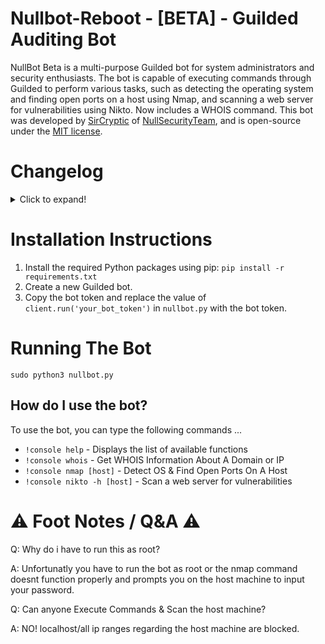# Nullbot-Reboot - [BETA] - Guilded Auditing Bot

NullBot Beta is a multi-purpose Guilded bot for system administrators and security enthusiasts. The bot is capable of executing commands through Guilded to perform various tasks, such as detecting the operating system and finding open ports on a host using Nmap, and scanning a web server for vulnerabilities using Nikto. Now includes a WHOIS command. This bot was developed by [SirCryptic](https://github.com/sircryptic) of [NullSecurityTeam](https://github.com/orgs/NULL-Security-Team), and is open-source under the [MIT license](https://github.com/SirCryptic/Nullbot-Guilded/blob/main/LICENSE).

# Changelog
<details>
  <summary>Click to expand!</summary>
  - Added WHOIS
  
  - Removed Role Check For Guilded Version
  </details>


# Installation Instructions

1. Install the required Python packages using pip: `pip install -r requirements.txt`
2. Create a new Guilded bot.
4. Copy the bot token and replace the value of `client.run('your_bot_token')` in `nullbot.py` with the bot token.

# Running The Bot
```
sudo python3 nullbot.py
```

## How do I use the bot?

To use the bot, you can type the following commands ...

- `!console help` - Displays the list of available functions
- `!console whois` - Get WHOIS Information About A Domain or IP
- `!console nmap [host]` - Detect OS & Find Open Ports On A Host
- `!console nikto -h [host]` - Scan a web server for vulnerabilities


 # ⚠️ Foot Notes / Q&A ⚠️

Q: Why do i have to run this as root?

A: Unfortunatly you have to run the bot as root or the nmap command doesnt function properly and prompts you on the host machine to input your password.

Q: Can anyone Execute Commands & Scan the host machine?

A: NO! localhost/all ip ranges regarding the host machine are blocked.
